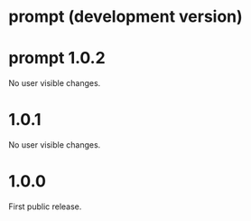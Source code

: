 # prompt (development version)

# prompt 1.0.2

No user visible changes.

# 1.0.1

No user visible changes.

# 1.0.0

First public release.
